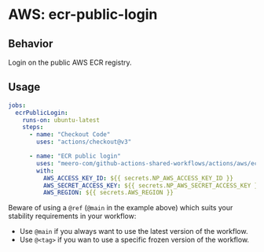 # AWS: ecr-public-login

## Behavior

Login on the public AWS ECR registry.

## Usage

```yaml
jobs:
  ecrPublicLogin:
    runs-on: ubuntu-latest
    steps:
      - name: "Checkout Code"
        uses: "actions/checkout@v3"

      - name: "ECR public login"
        uses: "meero-com/github-actions-shared-workflows/actions/aws/ecr-public-login@main"
        with:
          AWS_ACCESS_KEY_ID: ${{ secrets.NP_AWS_ACCESS_KEY_ID }}
          AWS_SECRET_ACCESS_KEY: ${{ secrets.NP_AWS_SECRET_ACCESS_KEY }}
          AWS_REGION: ${{ secrets.AWS_REGION }}
```

Beware of using a `@ref` (`@main` in the example above) which suits your stability requirements in your workflow:

* Use `@main` if you always want to use the latest version of the workflow.
* Use `@<tag>` if you wan to use a specific frozen version of the workflow.
